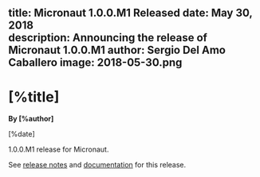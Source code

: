 title: Micronaut 1.0.0.M1 Released
date: May 30, 2018  
description: Announcing the release of Micronaut 1.0.0.M1
author: Sergio Del Amo Caballero
image: 2018-05-30.png
---

# [%title]

**By [%author]**

[%date] 

1.0.0.M1 release for Micronaut.

See [release notes](https://github.com/micronaut-projects/micronaut-core/releases/tag/v1.0.0.M1) and [documentation](http://docs.micronaut.io/1.0.0.M1/guide/index.html) for this release.
